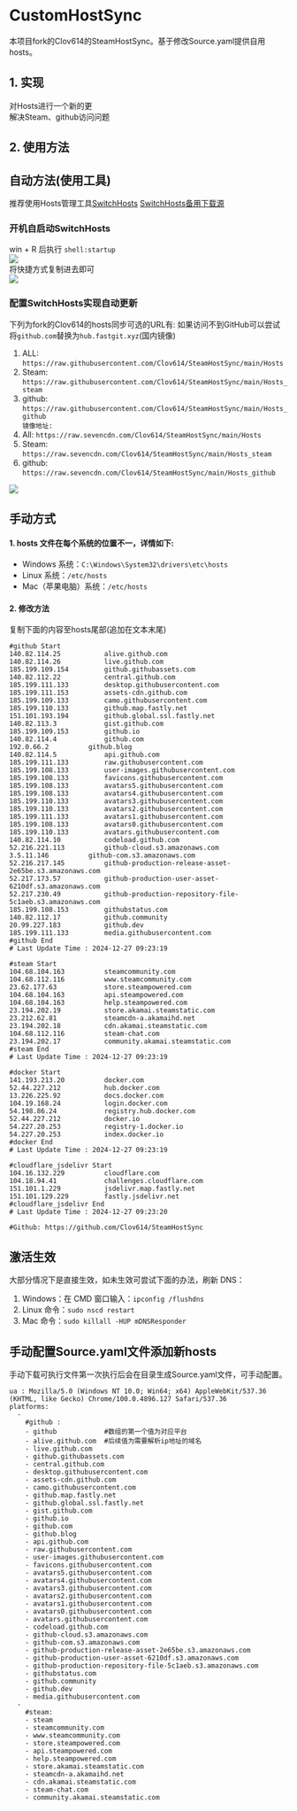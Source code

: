 # CustomHostSync
本项目fork的Clov614的SteamHostSync。基于修改Source.yaml提供自用hosts。

## 1. 实现
对Hosts进行一个新的更  
解决Steam、github访问问题

## 2. 使用方法
## 自动方法(使用工具)
推荐使用Hosts管理工具[SwitchHosts](https://github.com/oldj/SwitchHosts) 
[SwitchHosts备用下载源](https://nas.iaimi.info/s/nT5pb8jMQp32QwB)
### 开机自启动SwitchHosts
win + R 后执行 `shell:startup`    
![](/img/1.png)  
将快捷方式复制进去即可  
![](/img/2.png)  
### 配置SwitchHosts实现自动更新  
下列为fork的Clov614的hosts同步可选的URL有:
如果访问不到GitHub可以尝试将`github.com`替换为`hub.fastgit.xyz`(国内镜像)
1. ALL: `https://raw.githubusercontent.com/Clov614/SteamHostSync/main/Hosts`  
2. Steam: `https://raw.githubusercontent.com/Clov614/SteamHostSync/main/Hosts_steam`  
3. github: `https://raw.githubusercontent.com/Clov614/SteamHostSync/main/Hosts_github`    
`镜像地址:`
4. All: `https://raw.sevencdn.com/Clov614/SteamHostSync/main/Hosts`  
5. Steam: `https://raw.sevencdn.com/Clov614/SteamHostSync/main/Hosts_steam`  
6. github: `https://raw.sevencdn.com/Clov614/SteamHostSync/main/Hosts_github`  

![](/img/3.png)

## 手动方式
#### 1. hosts 文件在每个系统的位置不一，详情如下:
- Windows 系统：`C:\Windows\System32\drivers\etc\hosts`
- Linux 系统：`/etc/hosts`
- Mac（苹果电脑）系统：`/etc/hosts`

#### 2. 修改方法
复制下面的内容至hosts尾部(追加在文本末尾)

```
#github Start
140.82.114.25			alive.github.com
140.82.114.26			live.github.com
185.199.109.154			github.githubassets.com
140.82.112.22			central.github.com
185.199.111.133			desktop.githubusercontent.com
185.199.111.153			assets-cdn.github.com
185.199.109.133			camo.githubusercontent.com
185.199.110.133			github.map.fastly.net
151.101.193.194			github.global.ssl.fastly.net
140.82.113.3			gist.github.com
185.199.109.153			github.io
140.82.114.4			github.com
192.0.66.2			github.blog
140.82.114.5			api.github.com
185.199.111.133			raw.githubusercontent.com
185.199.108.133			user-images.githubusercontent.com
185.199.108.133			favicons.githubusercontent.com
185.199.108.133			avatars5.githubusercontent.com
185.199.108.133			avatars4.githubusercontent.com
185.199.110.133			avatars3.githubusercontent.com
185.199.110.133			avatars2.githubusercontent.com
185.199.111.133			avatars1.githubusercontent.com
185.199.108.133			avatars0.githubusercontent.com
185.199.110.133			avatars.githubusercontent.com
140.82.114.10			codeload.github.com
52.216.221.113			github-cloud.s3.amazonaws.com
3.5.11.146			github-com.s3.amazonaws.com
52.216.217.145			github-production-release-asset-2e65be.s3.amazonaws.com
52.217.173.57			github-production-user-asset-6210df.s3.amazonaws.com
52.217.230.49			github-production-repository-file-5c1aeb.s3.amazonaws.com
185.199.108.153			githubstatus.com
140.82.112.17			github.community
20.99.227.183			github.dev
185.199.111.133			media.githubusercontent.com
#github End
# Last Update Time : 2024-12-27 09:23:19 

#steam Start
104.68.104.163			steamcommunity.com
104.68.112.116			www.steamcommunity.com
23.62.177.63			store.steampowered.com
104.68.104.163			api.steampowered.com
104.68.104.163			help.steampowered.com
23.194.202.19			store.akamai.steamstatic.com
23.212.62.81			steamcdn-a.akamaihd.net
23.194.202.18			cdn.akamai.steamstatic.com
104.68.112.116			steam-chat.com
23.194.202.17			community.akamai.steamstatic.com
#steam End
# Last Update Time : 2024-12-27 09:23:19 

#docker Start
141.193.213.20			docker.com
52.44.227.212			hub.docker.com
13.226.225.92			docs.docker.com
104.19.168.24			login.docker.com
54.198.86.24			registry.hub.docker.com
52.44.227.212			docker.io
54.227.20.253			registry-1.docker.io
54.227.20.253			index.docker.io
#docker End
# Last Update Time : 2024-12-27 09:23:19 

#cloudflare_jsdelivr Start
104.16.132.229			cloudflare.com
104.18.94.41			challenges.cloudflare.com
151.101.1.229			jsdelivr.map.fastly.net
151.101.129.229			fastly.jsdelivr.net
#cloudflare_jsdelivr End
# Last Update Time : 2024-12-27 09:23:20 

#Github: https://github.com/Clov614/SteamHostSync

```

## 激活生效
大部分情况下是直接生效，如未生效可尝试下面的办法，刷新 DNS：
1. Windows：在 CMD 窗口输入：`ipconfig /flushdns`
2. Linux 命令：`sudo nscd restart`
3. Mac 命令：`sudo killall -HUP mDNSResponder`  

## 手动配置Source.yaml文件添加新hosts  
手动下载可执行文件第一次执行后会在目录生成Source.yaml文件，可手动配置。  

```
ua : Mozilla/5.0 (Windows NT 10.0; Win64; x64) AppleWebKit/537.36 (KHTML, like Gecko) Chrome/100.0.4896.127 Safari/537.36
platforms:
  -
    #github :
    - github            #数组的第一个值为对应平台
    - alive.github.com  #后续值为需要解析ip地址的域名
    - live.github.com
    - github.githubassets.com
    - central.github.com
    - desktop.githubusercontent.com
    - assets-cdn.github.com
    - camo.githubusercontent.com
    - github.map.fastly.net
    - github.global.ssl.fastly.net
    - gist.github.com
    - github.io
    - github.com
    - github.blog
    - api.github.com
    - raw.githubusercontent.com
    - user-images.githubusercontent.com
    - favicons.githubusercontent.com
    - avatars5.githubusercontent.com
    - avatars4.githubusercontent.com
    - avatars3.githubusercontent.com
    - avatars2.githubusercontent.com
    - avatars1.githubusercontent.com
    - avatars0.githubusercontent.com
    - avatars.githubusercontent.com
    - codeload.github.com
    - github-cloud.s3.amazonaws.com
    - github-com.s3.amazonaws.com
    - github-production-release-asset-2e65be.s3.amazonaws.com
    - github-production-user-asset-6210df.s3.amazonaws.com
    - github-production-repository-file-5c1aeb.s3.amazonaws.com
    - githubstatus.com
    - github.community
    - github.dev
    - media.githubusercontent.com
  -
    #steam:
    - steam
    - steamcommunity.com
    - www.steamcommunity.com
    - store.steampowered.com
    - api.steampowered.com
    - help.steampowered.com
    - store.akamai.steamstatic.com
    - steamcdn-a.akamaihd.net
    - cdn.akamai.steamstatic.com
    - steam-chat.com
    - community.akamai.steamstatic.com
```
